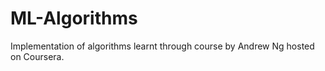# ML-Algorithms
Implementation of algorithms learnt through course by Andrew Ng hosted on Coursera.
